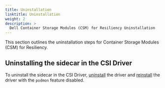 ```yaml
---
title: Uninstallation
linktitle: Uninstallation 
weight: 2
description: >
  Dell Container Storage Modules (CSM) for Resiliency Uninstallation
---
```


This section outlines the uninstallation steps for Container Storage Modules (CSM) for Resiliency. 

## Uninstalling the sidecar in the CSI Driver

To uninstall the sidecar in the CSI Driver, [uninstall](../../csidriver/uninstall) the driver and [reinstall](../../deployment) the driver with the `podmon` feature disabled.